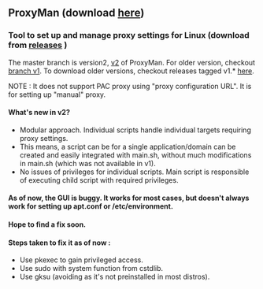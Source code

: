 ## ProxyMan (download [here](https://github.com/himanshub16/ProxyMan/releases/latest/))
### Tool to set up and manage proxy settings for Linux (download from [releases](https://github.com/himanshub16/ProxyMan/releases/) )

The master branch is version2, [v2](https://github.com/himanshub16/ProxyMan/) of ProxyMan.
For older version, checkout [branch v1](https://github.com/himanshub16/ProxyMan/tree/v1).
To download older versions, checkout releases tagged v1.* [here](https://github.com/himanshub16/ProxyMan/releases).

NOTE : It does not support PAC proxy using "proxy configuration URL". It is for setting up "manual" proxy.

#### What's new in v2?
* Modular approach. Individual scripts handle individual targets requiring proxy settings.
* This means, a script can be for a single application/domain can be created and easily integrated with main.sh, without much modifications in main.sh (which was not available in v1).
* No issues of privileges for individual scripts. Main script is responsible of executing child script with required privileges. 

#### As of now, the GUI is buggy. It works for most cases, but doesn't always work for setting up apt.conf or /etc/environment. 
#### Hope to find a fix soon.

#### Steps taken to fix it as of now : 
  * Use pkexec to gain privileged access.
  * Use sudo with system function from cstdlib.
  * Use gksu (avoiding as it's not preinstalled in most distros).
  


